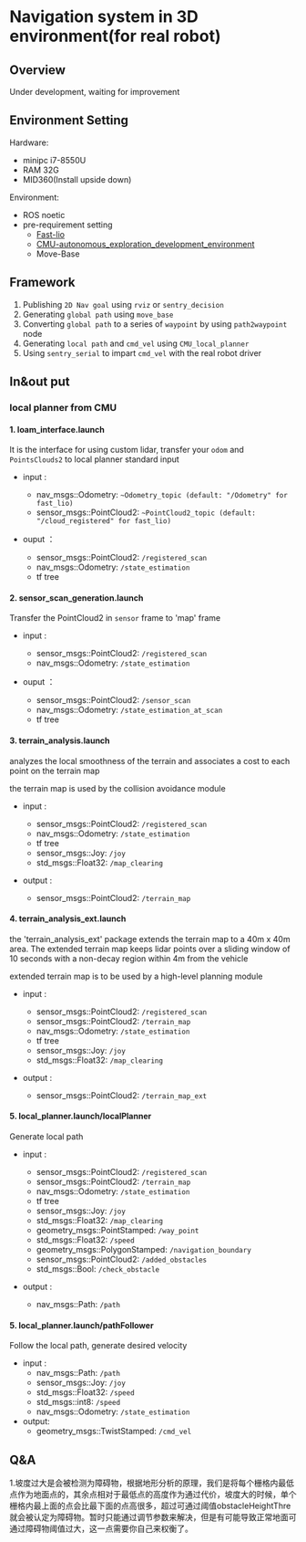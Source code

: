 # Navigation system in 3D environment(for real robot)

## Overview
Under development, waiting for improvement

## Environment Setting

Hardware:
- minipc i7-8550U
- RAM 32G
- MID360(Install upside down)


Environment:
- ROS noetic
- pre-requirement setting 
  - [Fast-lio](https://github.com/hku-mars/FAST_LIO)
  - [CMU-autonomous_exploration_development_environment](https://github.com/HongbiaoZ/autonomous_exploration_development_environment)
  - Move-Base


## Framework

 1. Publishing `2D Nav goal` using `rviz` or `sentry_decision`
 2. Generating `global path` using `move_base`
 3. Converting `global path` to a series of `waypoint` by using `path2waypoint` node
 4. Generating `local path` and `cmd_vel` using `CMU_local_planner`
 5. Using `sentry_serial` to impart `cmd_vel` with the real robot driver

## In&out put

### local planner from CMU

#### 1. loam_interface.launch
It is the interface for using custom lidar, transfer your `odom` and `PointsClouds2` to local planner standard input

- input :
  - nav_msgs::Odometry: `~Odometry_topic (default: "/Odometry" for fast_lio)`
  - sensor_msgs::PointCloud2: `~PointCloud2_topic (default: "/cloud_registered" for fast_lio)`


- ouput ：
  - sensor_msgs::PointCloud2: `/registered_scan` 
  - nav_msgs::Odometry: `/state_estimation`
  - tf tree

#### 2. sensor_scan_generation.launch
Transfer the PointCloud2 in `sensor` frame to 'map' frame

- input :
  - sensor_msgs::PointCloud2: `/registered_scan` 
  - nav_msgs::Odometry: `/state_estimation`


- ouput ：
  - sensor_msgs::PointCloud2: `/sensor_scan`
  - nav_msgs::Odometry: `/state_estimation_at_scan`
  - tf tree

#### 3. terrain_analysis.launch
analyzes the local smoothness of the terrain and associates a cost to each point on the terrain map

the terrain map is used by the collision avoidance module

- input :
  - sensor_msgs::PointCloud2: `/registered_scan` 
  - nav_msgs::Odometry: `/state_estimation`
  - tf tree
  - sensor_msgs::Joy: `/joy`
  - std_msgs::Float32: `/map_clearing`

- output : 
  - sensor_msgs::PointCloud2: `/terrain_map`

#### 4. terrain_analysis_ext.launch
 the 'terrain_analysis_ext' package extends the terrain map to a 40m x 40m area. The extended terrain map keeps lidar points over a sliding window of 10 seconds with a non-decay region within 4m from the vehicle

 extended terrain map is to be used by a high-level planning module

- input :
  - sensor_msgs::PointCloud2: `/registered_scan` 
  - sensor_msgs::PointCloud2: `/terrain_map`
  - nav_msgs::Odometry: `/state_estimation`
  - tf tree
  - sensor_msgs::Joy: `/joy`
  - std_msgs::Float32: `/map_clearing`

- output : 
  - sensor_msgs::PointCloud2: `/terrain_map_ext`


#### 5. local_planner.launch/localPlanner
Generate local path
- input :
  - sensor_msgs::PointCloud2: `/registered_scan` 
  - sensor_msgs::PointCloud2: `/terrain_map`
  - nav_msgs::Odometry: `/state_estimation`
  - tf tree
  - sensor_msgs::Joy: `/joy`
  - std_msgs::Float32: `/map_clearing`
  - geometry_msgs::PointStamped: `/way_point`
  - std_msgs::Float32: `/speed`
  - geometry_msgs::PolygonStamped: `/navigation_boundary`
  - sensor_msgs::PointCloud2: `/added_obstacles`
  - std_msgs::Bool: `/check_obstacle`

- output : 
  - nav_msgs::Path: `/path`

#### 5. local_planner.launch/pathFollower
Follow the local path, generate desired velocity
- input :
  - nav_msgs::Path: `/path`
  - sensor_msgs::Joy: `/joy`
  - std_msgs::Float32: `/speed`
  - std_msgs::int8: `/speed`
  - nav_msgs::Odometry: `/state_estimation`
- output:
  - geometry_msgs::TwistStamped: `/cmd_vel`


## Q&A

1.坡度过大是会被检测为障碍物，根据地形分析的原理，我们是将每个栅格内最低点作为地面点的，其余点相对于最低点的高度作为通过代价，坡度大的时候，单个栅格内最上面的点会比最下面的点高很多，超过可通过阈值obstacleHeightThre就会被认定为障碍物。暂时只能通过调节参数来解决，但是有可能导致正常地面可通过障碍物阈值过大，这一点需要你自己来权衡了。

<!-- 
## bug recording

### 1. Dynamic Obstacle
problem: When some dynamic obstacles passing by, there are some pointclouds would be saved and can not be automatically clear.

-  在清理体素数组时，有一个判断条件是(laserCloudTime - systemInitTime - point.intensity <decayTime || dis < noDecayDis)我觉得这里的或应该改成和


-->